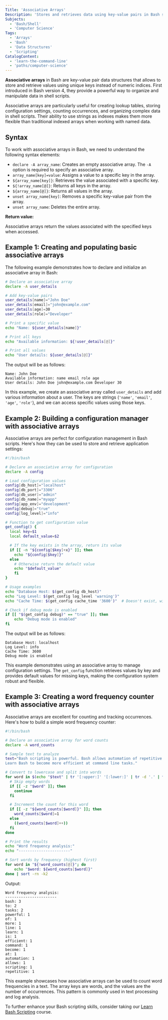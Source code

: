 ```yaml
---
Title: 'Associative Arrays'
Description: 'Stores and retrieves data using key-value pairs in Bash scripts'
Subjects:
  - 'Bash/Shell'
  - 'Computer Science'
Tags:
  - 'Arrays'
  - 'Bash'
  - 'Data Structures'
  - 'Scripting'
CatalogContent:
  - 'learn-the-command-line'
  - 'paths/computer-science'
---
```


**Associative arrays** in Bash are key-value pair data structures that allows to store and retrieve values using unique keys instead of numeric indices. First introduced in Bash version 4, they provide a powerful way to organize and manipulate data in shell scripts.

Associative arrays are particularly useful for creating lookup tables, storing configuration settings, counting occurrences, and organizing complex data in shell scripts. Their ability to use strings as indexes makes them more flexible than traditional indexed arrays when working with named data.

## Syntax

To work with associative arrays in Bash, we need to understand the following syntax elements:

- `declare -A array_name`: Creates an empty associative array. The `-A` option is required to specify an associative array.
- `array_name[key]=value`: Assigns a value to a specific key in the array.
- `${array_name[key]}`: Retrieves the value associated with a specific key.
- `${!array_name[@]}`: Returns all keys in the array.
- `${array_name[@]}`: Returns all values in the array.
- `unset array_name[key]`: Removes a specific key-value pair from the array.
- `unset array_name`: Deletes the entire array.

**Return value:**

Associative arrays return the values associated with the specified keys when accessed.

## Example 1: Creating and populating basic associative arrays

The following example demonstrates how to declare and initialize an associative array in Bash:

```bash
# Declare an associative array
declare -A user_details

# Add key-value pairs
user_details[name]="John Doe"
user_details[email]="john@example.com"
user_details[age]=30
user_details[role]="Developer"

# Print a specific value
echo "Name: ${user_details[name]}"

# Print all keys
echo "Available information: ${!user_details[@]}"

# Print all values
echo "User details: ${user_details[@]}"
```

The output will be as follows:

```shell
Name: John Doe
Available information: name email role age
User details: John Doe john@example.com Developer 30
```

In this example, we create an associative array called `user_details` and add various information about a user. The keys are strings (`'name'`, `'email'`, `'age'`, `'role'`), and we can access specific values using those keys.

## Example 2: Building a configuration manager with associative arrays

Associative arrays are perfect for configuration management in Bash scripts. Here's how they can be used to store and retrieve application settings:

```bash
#!/bin/bash

# Declare an associative array for configuration
declare -A config

# Load configuration values
config[db_host]="localhost"
config[db_port]="3306"
config[db_user]="admin"
config[db_name]="myapp"
config[app_env]="development"
config[debug]="true"
config[log_level]="info"

# Function to get configuration value
get_config() {
  local key=$1
  local default_value=$2

  # If the key exists in the array, return its value
  if [[ -n "${config[$key]+x}" ]]; then
    echo "${config[$key]}"
  else
    # Otherwise return the default value
    echo "$default_value"
    fi
}

# Usage examples
echo "Database Host: $(get_config db_host)"
echo "Log Level: $(get_config log_level 'warning')"
echo "Cache Time: $(get_config cache_time '3600')"  # Doesn't exist, will use default

# Check if debug mode is enabled
if [[ "$(get_config debug)" == "true" ]]; then
    echo "Debug mode is enabled"
fi
```

The output will be as follows:

```shell
Database Host: localhost
Log Level: info
Cache Time: 3600
Debug mode is enabled
```

This example demonstrates using an associative array to manage configuration settings. The `get_config` function retrieves values by key and provides default values for missing keys, making the configuration system robust and flexible.

## Example 3: Creating a word frequency counter with associative arrays

Associative arrays are excellent for counting and tracking occurrences. Here's how to build a simple word frequency counter:

```bash
#!/bin/bash

# Declare an associative array for word counts
declare -A word_counts

# Sample text to analyze
text="Bash scripting is powerful. Bash allows automation of repetitive tasks.
Learn Bash to become more efficient at command line tasks."

# Convert to lowercase and split into words
for word in $(echo "$text" | tr '[:upper:]' '[:lower:]' | tr -d '.' | tr ' ' '\n'); do
  # Skip empty words
  if [[ -z "$word" ]]; then
    continue
  fi

  # Increment the count for this word
  if [[ -z "${word_counts[$word]}" ]]; then
    word_counts[$word]=1
  else
    ((word_counts[$word]++))
  fi
done

# Print the results
echo "Word frequency analysis:"
echo "-----------------------"

# Sort words by frequency (highest first)
for word in "${!word_counts[@]}"; do
    echo "$word: ${word_counts[$word]}"
done | sort -rn -k2
```

Output:

```shell
Word frequency analysis:
-----------------------
bash: 3
to: 2
tasks: 2
powerful: 1
of: 1
more: 1
line: 1
learn: 1
is: 1
efficient: 1
command: 1
become: 1
at: 1
automation: 1
allows: 1
scripting: 1
repetitive: 1
```

This example showcases how associative arrays can be used to count word frequencies in a text. The array keys are words, and the values are the number of occurrences. This pattern is commonly used in text processing and log analysis.

To further enhance your Bash scripting skills, consider taking our [Learn Bash Scripting](https://www.codecademy.com/learn/bash-scripting) course.
